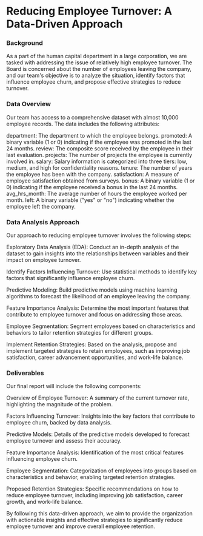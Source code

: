 # Reducing Employee Turnover: A Data-Driven Approach
### Background
As a part of the human capital department in a large corporation, we are tasked with addressing the issue of relatively high employee turnover. The Board is concerned about the number of employees leaving the company, and our team's objective is to analyze the situation, identify factors that influence employee churn, and propose effective strategies to reduce turnover.

### Data Overview
Our team has access to a comprehensive dataset with almost 10,000 employee records. The data includes the following attributes:

department: The department to which the employee belongs.
promoted: A binary variable (1 or 0) indicating if the employee was promoted in the last 24 months.
review: The composite score received by the employee in their last evaluation.
projects: The number of projects the employee is currently involved in.
salary: Salary information is categorized into three tiers: low, medium, and high for confidentiality reasons.
tenure: The number of years the employee has been with the company.
satisfaction: A measure of employee satisfaction obtained from surveys.
bonus: A binary variable (1 or 0) indicating if the employee received a bonus in the last 24 months.
avg_hrs_month: The average number of hours the employee worked per month.
left: A binary variable ("yes" or "no") indicating whether the employee left the company.

### Data Analysis Approach
Our approach to reducing employee turnover involves the following steps:

Exploratory Data Analysis (EDA): Conduct an in-depth analysis of the dataset to gain insights into the relationships between variables and their impact on employee turnover.

Identify Factors Influencing Turnover: Use statistical methods to identify key factors that significantly influence employee churn.

Predictive Modeling: Build predictive models using machine learning algorithms to forecast the likelihood of an employee leaving the company.

Feature Importance Analysis: Determine the most important features that contribute to employee turnover and focus on addressing those areas.

Employee Segmentation: Segment employees based on characteristics and behaviors to tailor retention strategies for different groups.

Implement Retention Strategies: Based on the analysis, propose and implement targeted strategies to retain employees, such as improving job satisfaction, career advancement opportunities, and work-life balance.

### Deliverables
Our final report will include the following components:

Overview of Employee Turnover: A summary of the current turnover rate, highlighting the magnitude of the problem.

Factors Influencing Turnover: Insights into the key factors that contribute to employee churn, backed by data analysis.

Predictive Models: Details of the predictive models developed to forecast employee turnover and assess their accuracy.

Feature Importance Analysis: Identification of the most critical features influencing employee churn.

Employee Segmentation: Categorization of employees into groups based on characteristics and behavior, enabling targeted retention strategies.

Proposed Retention Strategies: Specific recommendations on how to reduce employee turnover, including improving job satisfaction, career growth, and work-life balance.

By following this data-driven approach, we aim to provide the organization with actionable insights and effective strategies to significantly reduce employee turnover and improve overall employee retention.
